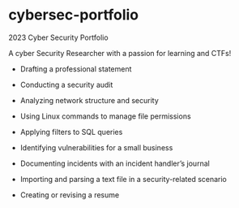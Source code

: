 # cybersec-portfolio
2023 Cyber Security Portfolio

A cyber Security Researcher with a passion for learning and CTFs!

- Drafting a professional statement

- Conducting a security audit

- Analyzing network structure and security

- Using Linux commands to manage file permissions

- Applying filters to SQL queries

- Identifying vulnerabilities for a small business

- Documenting incidents with an incident handler’s journal 

- Importing and parsing a text file in a security-related scenario

- Creating or revising a resume
